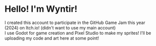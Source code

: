 <html>
<h1 >Hello! I'm Wyntir!</h1> 
I created this account to participate in the GitHub Game Jam this year (2024) on Itch.io! (didn't want to use my main account)<br>
I use Godot for game creation and Pixel Studio to make my sprites!
I'll be uploading my code and art here at some point!
</html>

